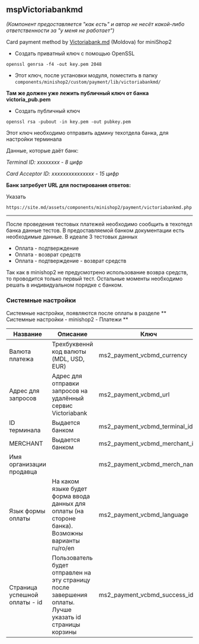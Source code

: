 ## mspVictoriabankmd
*(Компонент предоставляется "как есть" и автор не несёт какой-либо ответственности за "у меня не работает")*

Card payment method by [Victoriabank.md](http://www.victoriabank.md/) (Moldova) for miniShop2

* Создать приватный ключ с помощью OpenSSL

```openssl genrsa -f4 -out key.pem 2048```

* Этот ключ, после установки модуля, поместить в папку
 ```components/minishop2/custom/payment/lib/victoriabankmd/```

**Там же должен уже лежить публичный ключ от банка victoria_pub.pem**

* Создать публичный ключ

```openssl rsa -pubout -in key.pem -out pubkey.pem```

Этот ключ необходимо отправить админу техотдела банка, для настройки терминала

Данные, которые даёт банк: 

*Terminal ID: xxxxxxxx - 8 цифр*

*Card Acceptor ID: xxxxxxxxxxxxxxx - 15 цифр*

**Банк затребует URL для постирования ответов:**

Указать

```https://site.md/assets/components/minishop2/payment/victoriabankmd.php```

------------


После проведения тестовых платежей необходимо сообщить в техотедл банка данные тестов.
В предоставляемой банком документации есть необходимые данные.
В идеале 3 тестовых данных
* Оплата - подтверждение
* Оплата - возврат средств
* Оплата - подтверждение - возврат средств

Так как в minishop2 не предусмотрено использование возвра средств, то проводится только первый тест. Остальные моменты необходимо решать в индивидуальном порядке с банком.

### Системные настройки

Системные настройки, появляются после оплаты в разделе ** Системные настройки - minishop2 - Платежи **

                    
Название |  Описание | Ключ  | Значение |  
------------- | ------------- | ------------ | ------------ |
Валюта платежа | Трехбуквеннй код валюты (MDL, USD, EUR)  | ms2_payment_vcbmd_currency | MDL 
Адрес для запросов | Адрес для отправки запросов на удалённый сервис Victoriabank | ms2_payment_vcbmd_url| https://egateway.victoriabank.md/cgi-bin/cgi_link
ID терминала | Выдается банком |ms2_payment_vcbmd_terminal_id| -
MERCHANT| Выдается банком |ms2_payment_vcbmd_merchant_id| -
Имя организации продавца||ms2_payment_vcbmd_merch_name| - 
Язык формы оплаты| На каком языке будет форма ввода данных для оплаты (на стороне банка). Возможны варианты ru/ro/en| ms2_payment_vcbmd_language |ru
Страница успешной оплаты - id| Пользователь будет отправлен на эту страницу после завершения оплаты. Лучше указать id страницы корзины| ms2_payment_vcbmd_success_id | 1